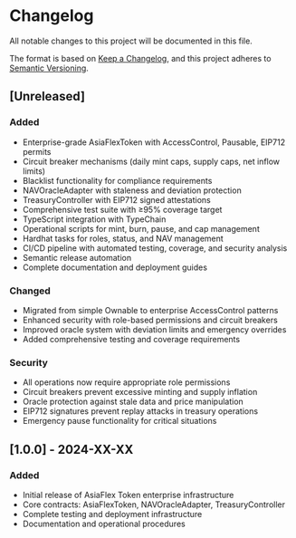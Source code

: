 # Changelog

All notable changes to this project will be documented in this file.

The format is based on [Keep a Changelog](https://keepachangelog.com/en/1.0.0/),
and this project adheres to [Semantic Versioning](https://semver.org/spec/v2.0.0.html).

## [Unreleased]

### Added
- Enterprise-grade AsiaFlexToken with AccessControl, Pausable, EIP712 permits
- Circuit breaker mechanisms (daily mint caps, supply caps, net inflow limits)
- Blacklist functionality for compliance requirements
- NAVOracleAdapter with staleness and deviation protection
- TreasuryController with EIP712 signed attestations
- Comprehensive test suite with ≥95% coverage target
- TypeScript integration with TypeChain
- Operational scripts for mint, burn, pause, and cap management
- Hardhat tasks for roles, status, and NAV management
- CI/CD pipeline with automated testing, coverage, and security analysis
- Semantic release automation
- Complete documentation and deployment guides

### Changed
- Migrated from simple Ownable to enterprise AccessControl patterns
- Enhanced security with role-based permissions and circuit breakers
- Improved oracle system with deviation limits and emergency overrides
- Added comprehensive testing and coverage requirements

### Security
- All operations now require appropriate role permissions
- Circuit breakers prevent excessive minting and supply inflation
- Oracle protection against stale data and price manipulation
- EIP712 signatures prevent replay attacks in treasury operations
- Emergency pause functionality for critical situations

## [1.0.0] - 2024-XX-XX

### Added
- Initial release of AsiaFlex Token enterprise infrastructure
- Core contracts: AsiaFlexToken, NAVOracleAdapter, TreasuryController
- Complete testing and deployment infrastructure
- Documentation and operational procedures